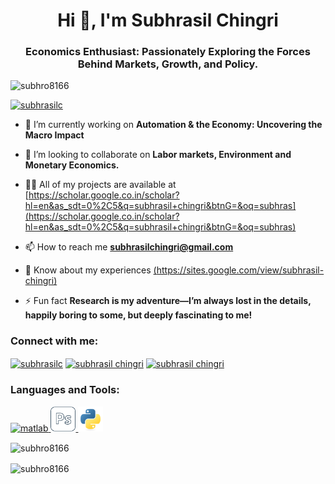 <h1 align="center">Hi 👋, I'm Subhrasil Chingri</h1>
<h3 align="center">Economics Enthusiast: Passionately Exploring the Forces Behind Markets, Growth, and Policy.</h3>

<p align="left"> <img src="https://komarev.com/ghpvc/?username=subhro8166&label=Profile%20views&color=0e75b6&style=flat" alt="subhro8166" /> </p>

<p align="left"> <a href="https://twitter.com/subhrasilc" target="blank"><img src="https://img.shields.io/twitter/follow/subhrasilc?logo=twitter&style=for-the-badge" alt="subhrasilc" /></a> </p>

- 🔭 I’m currently working on **Automation & the Economy: Uncovering the Macro Impact**

- 👯 I’m looking to collaborate on **Labor markets, Environment and Monetary Economics.**

- 👨‍💻 All of my projects are available at [https://scholar.google.co.in/scholar?hl=en&as_sdt=0%2C5&q=subhrasil+chingri&btnG=&oq=subhras](https://scholar.google.co.in/scholar?hl=en&as_sdt=0%2C5&q=subhrasil+chingri&btnG=&oq=subhras)

- 📫 How to reach me **subhrasilchingri@gmail.com**

- 📄 Know about my experiences [(https://sites.google.com/view/subhrasil-chingri)](https://sites.google.com/view/subhrasil-chingri)

- ⚡ Fun fact **Research is my adventure—I’m always lost in the details, happily boring to some, but deeply fascinating to me!**

<h3 align="left">Connect with me:</h3>
<p align="left">
<a href="https://twitter.com/subhrasilc" target="blank"><img align="center" src="https://raw.githubusercontent.com/rahuldkjain/github-profile-readme-generator/master/src/images/icons/Social/twitter.svg" alt="subhrasilc" height="30" width="40" /></a>
<a href="https://linkedin.com/in/subhrasil chingri" target="blank"><img align="center" src="https://raw.githubusercontent.com/rahuldkjain/github-profile-readme-generator/master/src/images/icons/Social/linked-in-alt.svg" alt="subhrasil chingri" height="30" width="40" /></a>
<a href="https://instagram.com/subhrasil chingri" target="blank"><img align="center" src="https://raw.githubusercontent.com/rahuldkjain/github-profile-readme-generator/master/src/images/icons/Social/instagram.svg" alt="subhrasil chingri" height="30" width="40" /></a>
</p>

<h3 align="left">Languages and Tools:</h3>
<p align="left"> <a href="https://www.mathworks.com/" target="_blank" rel="noreferrer"> <img src="https://upload.wikimedia.org/wikipedia/commons/2/21/Matlab_Logo.png" alt="matlab" width="40" height="40"/> </a> <a href="https://www.photoshop.com/en" target="_blank" rel="noreferrer"> <img src="https://raw.githubusercontent.com/devicons/devicon/master/icons/photoshop/photoshop-line.svg" alt="photoshop" width="40" height="40"/> </a> <a href="https://www.python.org" target="_blank" rel="noreferrer"> <img src="https://raw.githubusercontent.com/devicons/devicon/master/icons/python/python-original.svg" alt="python" width="40" height="40"/> </a> </p>

<p><img align="center" src="https://github-readme-stats.vercel.app/api/top-langs?username=subhro8166&show_icons=true&locale=en&layout=compact" alt="subhro8166" /></p>

<p><img align="center" src="https://github-readme-streak-stats.herokuapp.com/?user=subhro8166&" alt="subhro8166" /></p>
